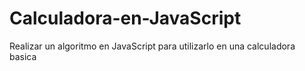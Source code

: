 # Calculadora-en-JavaScript
Realizar un algoritmo en JavaScript para utilizarlo en una calculadora basica
